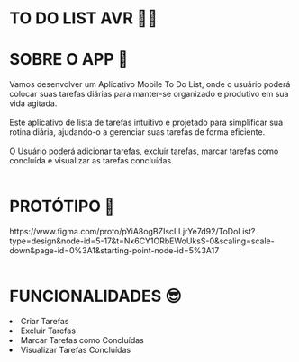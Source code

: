 <h1>TO DO LIST AVR 📝✅</h1>
<div> 
    <h1>SOBRE O APP 🚀</h1>  
   Vamos desenvolver um Aplicativo Mobile To Do List, onde o usuário poderá colocar suas tarefas diárias para manter-se organizado e produtivo em sua vida agitada.<br>
  <br> Este aplicativo de lista de tarefas intuitivo é projetado para simplificar sua rotina diária, ajudando-o a gerenciar suas tarefas de forma eficiente.<br>
<br> O Usuário poderá adicionar tarefas, excluir tarefas, marcar tarefas como concluída e visualizar as tarefas concluídas.
</div>

<div> 
   <br> <h1>PROTÓTIPO 📱</h1>
https://www.figma.com/proto/pYiA8ogBZIscLLjrYe7d92/ToDoList?type=design&node-id=5-17&t=Nx6CY1ORbEWoUksS-0&scaling=scale-down&page-id=0%3A1&starting-point-node-id=5%3A17
</div>

<div>
  <br> <h1>FUNCIONALIDADES 😎</h1>
    
  <li>Criar Tarefas</li>
  <li>Excluir Tarefas</li>
  <li>Marcar Tarefas como Concluídas</li>
  <li>Visualizar Tarefas Concluídas</li>
</div>
